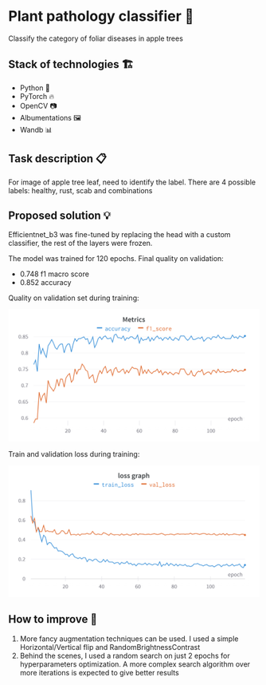 # Plant pathology classifier 🍃
Classify the category of foliar diseases in apple trees
## Stack of technologies 🏗
- Python 🐍
- PyTorch 🔥
- OpenCV 📷
- Albumentations 🖼️
- Wandb 📊
## Task description 📋
For image of apple tree leaf, need to identify the label. There are 4 possible labels: healthy, rust, scab and combinations
## Proposed solution 💡
Efficientnet_b3 was fine-tuned by replacing the head with a custom classifier, the rest of the layers were frozen. 

The model was trained for 120 epochs. Final quality on validation: 
- 0.748 f1 macro score 
- 0.852 accuracy

Quality on validation set during training:

<img src="images/metrics_graph.png" alt="map" width="600"/>

Train and validation loss during training:

<img src="images/loss_graph.png" alt="map" width="600"/>

## How to improve 🔨
1. More fancy augmentation techniques can be used. I used a simple Horizontal/Vertical flip and RandomBrightnessContrast
2. Behind the scenes, I used a random search on just 2 epochs for hyperparameters optimization. A more complex search algorithm over more iterations is expected to give better results
